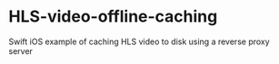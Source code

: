 # HLS-video-offline-caching
Swift iOS example of caching HLS video to disk using a reverse proxy server
